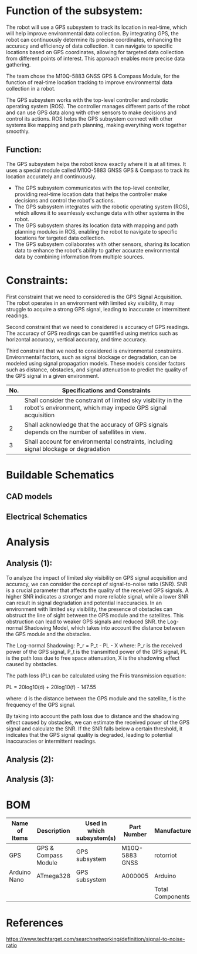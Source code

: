# Function of the subsystem:

The robot will use a GPS subsystem to track its location in real-time, which will help improve environmental data collection. By integrating GPS, the robot can continuously determine its precise coordinates, enhancing the accuracy and efficiency of data collection. It can navigate to specific locations based on GPS coordinates, allowing for targeted data collection from different points of interest. This approach enables more precise data gathering.

The team chose the M10Q-5883 GNSS GPS & Compass Module, for the function of real-time location tracking to improve environmental data collection in a robot.

The GPS subsystem works with the top-level controller and robotic operating system (ROS). The controller manages different parts of the robot and can use GPS data along with other sensors to make decisions and control its actions. ROS helps the GPS subsystem connect with other systems like mapping and path planning, making everything work together smoothly.

## Function:
The GPS subsystem helps the robot know exactly where it is at all times. It uses a special module called M10Q-5883 GNSS GPS & Compass to track its location accurately and continuously.

- The GPS subsystem communicates with the top-level controller, providing real-time location data that helps the controller make decisions and control the robot's actions.
- The GPS subsystem integrates with the robotic operating system (ROS), which allows it to seamlessly exchange data with other systems in the robot.
- The GPS subsystem shares its location data with mapping and path planning modules in ROS, enabling the robot to navigate to specific locations for targeted data collection.
- The GPS subsystem collaborates with other sensors, sharing its location data to enhance the robot's ability to gather accurate environmental data by combining information from multiple sources.

# Constraints:
First constraint that we need to considered is the GPS Signal Acquisition. The robot operates in an environment with limited sky visibility, it may struggle to acquire a strong GPS signal, leading to inaccurate or intermittent readings.

Second constraint that we need to considered is accuracy of GPS readings. The accuracy of GPS readings can be quantified using metrics such as horizontal accuracy, vertical accuracy, and time accuracy. 

Third constraint that we need to considered is environmental constraints. Environmental factors, such as signal blockage or degradation, can be modeled using signal propagation models. These models consider factors such as distance, obstacles, and signal attenuation to predict the quality of the GPS signal in a given environment.

| No.|  Specifications and Constraints                                                                                             | 
| ---|---                                                                                                                          |        
| 1  |Shall consider the constraint of limited sky visibility in the robot's environment, which may impede GPS signal acquisition  | 
| 2  |Shall acknowledge that the accuracy of GPS signals depends on the number of satellites in view.                              |
| 3  |Shall account for environmental constraints, including signal blockage or degradation                                        | 


# Buildable Schematics
## CAD models
## Electrical Schematics

# Analysis 
## Analysis (1): 
To analyze the impact of limited sky visibility on GPS signal acquisition and accuracy, we can consider the concept of signal-to-noise ratio (SNR). SNR is a crucial parameter that affects the quality of the received GPS signals. A higher SNR indicates a stronger and more reliable signal, while a lower SNR can result in signal degradation and potential inaccuracies. In an environment with limited sky visibility, the presence of obstacles  can obstruct the line of sight between the GPS module and the satellites. This obstruction can lead to weaker GPS signals and reduced SNR. the Log-normal Shadowing Model, which takes into account the distance between the GPS module and the obstacles.

The Log-normal Shadowing: P_r = P_t - PL - X
where:
P_r is the received power of the GPS signal,
P_t is the transmitted power of the GPS signal,
PL is the path loss due to free space attenuation,
X is the shadowing effect caused by obstacles.

The path loss (PL) can be calculated using the Friis transmission equation:

PL = 20log10(d) + 20log10(f) - 147.55

where:
d is the distance between the GPS module and the satellite,
f is the frequency of the GPS signal.

By taking into account the path loss due to distance and the shadowing effect caused by obstacles, we can estimate the received power of the GPS signal and calculate the SNR. If the SNR falls below a certain threshold, it indicates that the GPS signal quality is degraded, leading to potential inaccuracies or intermittent readings.

## Analysis (2): 


## Analysis (3): 


# BOM
| Name of Items |  Description        | Used in which subsystem(s) | Part Number     | Manufacturer   | Quantity | Price     | Total |
| ---           |     ---             |          ---               |      ---        |     ---        |    ---   |  ---      |  ---  |
| GPS           |GPS & Compass Module |  GPS subsystem             | M10Q-5883 GNSS  | rotorriot      |    1     |39.99$     |39.99$ |
| Arduino Nano  |ATmega328            |  GPS subsystem             | A000005         | Arduino        |    1     |24.90$     |24.90$ |
|               |                     |                            |                 |Total Components|    2     |Total Cost |64.89$ |

# References

https://www.techtarget.com/searchnetworking/definition/signal-to-noise-ratio
